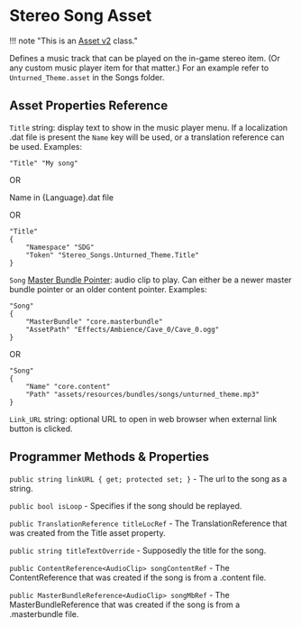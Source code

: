 # Stereo Song Asset

!!! note "This is an [Asset v2](AssetTypes/AssetsV2.md) class."

Defines a music track that can be played on the in-game stereo item. (Or any custom music player item for that matter.) For an example refer to `Unturned_Theme.asset` in the Songs folder.

## Asset Properties Reference

`Title` string: display text to show in the music player menu. If a localization .dat file is present the `Name` key will be used, or a translation reference can be used. Examples:

    "Title" "My song"

OR

Name in {Language}.dat file

OR

    "Title"
    {
        "Namespace" "SDG"
        "Token" "Stereo_Songs.Unturned_Theme.Title"
    }

`Song` [Master Bundle Pointer](MasterBundlePtr.md): audio clip to play. Can either be a newer master bundle pointer or an older content pointer. Examples:

    "Song"
    {
        "MasterBundle" "core.masterbundle"
        "AssetPath" "Effects/Ambience/Cave_0/Cave_0.ogg"
    }

OR

    "Song"
    {
        "Name" "core.content"
        "Path" "assets/resources/bundles/songs/unturned_theme.mp3"
    }

`Link_URL` string: optional URL to open in web browser when external link button is clicked.

## Programmer Methods & Properties

`public string linkURL { get; protected set; }` - The url to the song as a string.

`public bool isLoop` - Specifies if the song should be replayed.

`public TranslationReference titleLocRef` - The TranslationReference that was created from the Title asset property.

`public string titleTextOverride` - Supposedly the title for the song.

`public ContentReference<AudioClip> songContentRef` - The ContentReference that was created if the song is from a .content file.

`public MasterBundleReference<AudioClip> songMbRef` - The MasterBundleReference that was created if the song is from a .masterbundle file.

